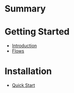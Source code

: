 # Summary

# Getting Started

- [Introduction](./getting_started/introduction.md)
- [Flows](./getting_started/flows.md)

# Installation

- [Quick Start](./installation/quick_start.md)
